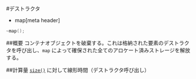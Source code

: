 #デストラクタ
* map[meta header]

```cpp
~map();
```

##概要
コンテナオブジェクトを破棄する。これは格納された要素のデストラクタを呼び出し、`map` によって確保された全てのアロケート済みストレージを解放する。


##計算量
[`size()`](/reference/map/map/size.md) に対して線形時間（デストラクタ呼び出し）


